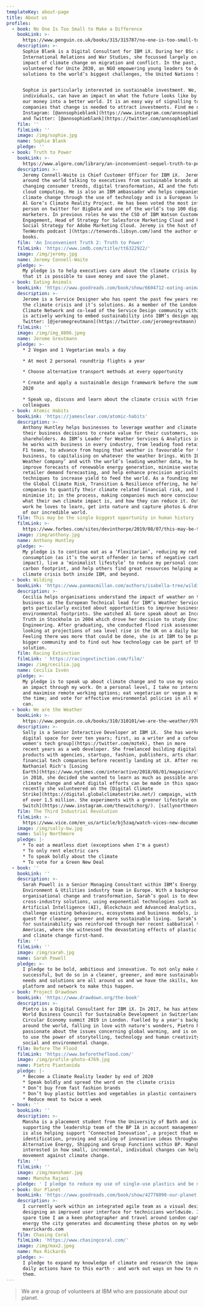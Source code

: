 ```yaml
---
templateKey: about-page
title: About us
profiles:
  - book: No One Is Too Small to Make a Difference
    bookLink: >-
      https://www.penguin.co.uk/books/315/315787/no-one-is-too-small-to-make-a-difference/9780141992716.html
    description: >-
      Sophie Blank is a Digital Consultant for IBM iX. During her BSc and MSc in
      International Relations and War Studies, she focussed largely on the
      impact of climate change on migration and conflict. In the past, she
      volunteered for Unite 2030, an NGO empowering young leaders to develop
      solutions to the world’s biggest challenges, the United Nations SDGs.


      Sophie is particularly interested in sustainable investment. We, as
      individuals, can have an impact on what the future looks like by investing
      our money into a better world. It is an easy way of signalling to
      companies that change is needed to attract investments. Find me on
      Instagram: [@annsophieblank](https://www.instagram.com/annsophieblank/)
      and Twitter: [@annsophieblank](https://twitter.com/annsophieblank)
    film: ''
    filmLink: ''
    image: /img/sophie.jpg
    name: Sophie Blank
    pledge: ''
  - book: Truth to Power
    bookLink: >-
      https://www.algore.com/library/an-inconvenient-sequel-truth-to-power-a39b1050-d846-4b9e-a4e7-3b5fd6bb6b03
    description: >-
      Jeremy Connell-Waite is Chief Customer Officer for IBM iX.  Jeremy travels
      around the world talking to executives from sustainable brands about
      changing consumer trends, digital transformation, AI and the future of
      cloud computing. He is also an IBM ambassador who helps companies combat
      climate change through the use of technology and is a European leader for
      Al Gore’s Climate Reality Project. He has been voted the most influential
      person on twitter for BigData and one of the world’s top 100 digital
      marketers. In previous roles he was the CSO of IBM Watson Customer
      Engagement, Head of Strategy for Salesforce Marketing Cloud and Head of
      Social Strategy for Adobe Marketing Cloud. Jeremy is the host of [The
      TenWords podcast ](https://tenwords.libsyn.com/)and the author of four
      books.
    film: 'An Inconvenient Truth 2: Truth to Power'
    filmLink: 'https://www.imdb.com/title/tt6322922/'
    image: /img/jeremy.jpg
    name: Jeremy Connell-Waite
    pledge: >-
      My pledge is to help executives care about the climate crisis by showing
      that it is possible to save money and save the planet.
  - book: Eating Animals
    bookLink: 'https://www.goodreads.com/book/show/6604712-eating-animals'
    description: >-
      Jerome is a Service Designer who has spent the past few years researching
      the climate crisis and it’s solutions. As a member of the London Design +
      Climate Network and co-lead of the Service Design community within IBM, he
      is actively working to embed sustainability into IBM’s design approach.
      Twitter: [@jeromegreutmann](https://twitter.com/jeromegreutmann)
    filmLink: ''
    image: /img/img_8806.jpeg
    name: Jerome Greutmann
    pledge: >-
      * 2 Vegan and 1 Vegetarian meals a day

      * At most 2 personal roundtrip flights a year

      * Choose alternative transport methods at every opportunity

      * Create and apply a sustainable design framework before the summer of
      2020

      * Speak up, discuss and learn about the climate crisis with friends and
      colleagues
  - book: Atomic Habits
    bookLink: 'https://jamesclear.com/atomic-habits'
    description: >-
      Anthony Huntley helps businesses to leverage weather and climate data in
      their business decisions to create value for their customers, society and
      shareholders. As IBM’s Leader for Weather Services & Analytics in the UK,
      he works with business in every industry, from leading food retailers, to
      F1 teams, to advance from hoping that weather is favourable for their
      business, to capitalising on whatever the weather brings. With IBM’s ‘The
      Weather Company’ and with the world’s leading weather data, he helps
      improve forecasts of renewable energy generation, minimise wastage with
      retailer demand forecasting, and help enhance precision agriculture
      techniques to increase yield to feed the world. As a founding member of
      the Global Climate Risk, Transition & Resilience offering, he helps
      companies to quantify their climate related financial risk, and how to
      minimise it; in the process, making companies much more conscious about
      what their own climate impact is, and how they can reduce it. Outside of
      work he loves to learn, get into nature and capture photos & drone videos
      of our incredible world.
    film: This may be the single biggest opportunity in human history
    filmLink: >-
      https://www.forbes.com/sites/devinthorpe/2019/08/07/this-may-be-the-single-biggest-business-opportunity-in-human-history/amp/?fbclid=IwAR2ACkMhsga9b_h_xc3mE9p9Zb1A4sjDninrwKjsJguphE6dsDJvr5Bym0M
    image: /img/anthony.jpg
    name: Anthony Huntley
    pledge: >-
      My pledge is to continue eat as a ‘Flexitarian’, reducing my red meat
      consumption (as it’s the worst offender in terms of negative carbon
      impact), live a ‘minimalist lifestyle’ to reduce my personal consumption
      carbon footprint, and help others find great resources helping address the
      climate crisis both inside IBM, and beyond.
  - book: Wilding
    bookLink: 'https://www.panmacmillan.com/authors/isabella-tree/wilding/9781509805099'
    description: >-
      Cecilia helps organisations understand the impact of weather on their
      business as the European Technical lead for IBM’s Weather Services. She
      gets particularly excited about opportunities to improve businesses’
      environmental footprints. She watched Al Gore speak about an Inconvenient
      Truth in Stockholm in 2004 which drove her decision to study Environmental
      Engineering. After graduating, she conducted flood risk assessments,
      looking at projections of sea level rise in the UK on a daily basis.
      Feeling there was more that could be done, she is at IBM to be part of a
      bigger community and to find out how technology can be part of the
      solution.
    film: Racing Extinction
    filmLink: ' https://racingextinction.com/film/'
    image: /img/cecilia.jpg
    name: Cecilia Isvén
    pledge: >-
      My pledge is to speak up about climate change and to use my voice to make
      an impact through my work. On a personal level, I take no internal flights
      and maximise remote working options; eat vegetarian or vegan a majority of
      the time; and vote for effective environmental policies in all elections I
      can.
  - book: We are the Weather
    bookLink: >-
      https://www.penguin.co.uk/books/310/310101/we-are-the-weather/9780241363331.html
    description: >-
      Sally is a Senior Interactive Developer at IBM iX.  She has worked in the
      digital space for over ten years; first, as a writer and a cofounder of [a
      women's tech group](https://twitter.com/mztek), then in more
      recent years as a web developer. She freelanced building digital
      products with agencies, startups, fashion, publishers, arts charities and
      financial tech companies before recently landing at iX. After reading
      Nathaniel Rich's [Losing
      Earth](https://www.nytimes.com/interactive/2018/08/01/magazine/climate-change-losing-earth.html)
      in 2018, she decided she wanted to learn as much as possible around
      climate change and what digital efforts can be made in this space.  Most
      recently she volunteered on the [Digital Climate
      Strike](https://digital.globalclimatestrike.net/) campaign, with a reach
      of over 1.5 million. She experiments with a greener lifestyle on [The
      Switch](https://www.instagram.com/theswitchorg/). [sallynorthmore.com](https://sallynorthmore.com/).
    film: The Third Industrial Revolution
    filmLink: >-
      https://www.vice.com/en_us/article/bj5zaq/watch-vices-new-documentary-the-third-industrial-revolution-a-radical-new-sharing-economy
    image: /img/sally-bw.jpg
    name: Sally Northmore
    pledge: |-
      * To eat a meatless diet (exceptions when I'm a guest)
      * To only rent electric cars
      * To speak boldly about the climate
      * To vote for a Green New Deal
  - book: ''
    bookLink: ''
    description: >-
      Sarah Powell is a Senior Managing Consultant within IBM’s Energy,
      Environment & Utilities industry team in Europe. With a background in
      organisational change and transformation, Sarah’s goal is to develop
      cross-industry solutions, using exponential technologies such as
      Artificial Intelligence (AI), Blockchain and Advanced Analytics, to
      challenge existing behaviours, ecosystems and business models, in the
      quest for cleaner, greener and more sustainable living.  Sarah’s passion
      for sustainability was reinforced through her recent sabbatical to the
      Americas, where she witnessed the devastating effects of plastic pollution
      and climate change first-hand.
    film: ''
    filmLink: ''
    image: /img/sarah.jpg
    name: Sarah Powell
    pledge: >-
      I pledge to be bold, ambitious and innovative. To not only make my clients
      successful, but do so in a cleaner, greener, and more sustainable way. The
      needs and solutions are all around us and we have the skills, knowledge,
      platform and network to make this happen.
  - book: Project Drawdown
    bookLink: 'https://www.drawdown.org/the-book'
    description: >-
      Pietro is a Digital Consultant for IBM iX. In 2017, he has attended the
      World Business Council for Sustainable Development in Switzerland and the
      Circular Economy summit 2019 in London. Fuelled by a year's backpacking
      around the world, falling in love with nature's wonders, Pietro has grown
      passionate about the issues concerning global warming, and is on the quest
      to use the power of storytelling, technology and human creativity to drive
      social and environmental change.
    film: Before The Flood
    filmLink: 'https://www.beforetheflood.com/'
    image: /img/profile-photo-4769.jpg
    name: Pietro Piantanida
    pledge: |-
      * Become a Climate Reality leader by end of 2020
      * Speak boldly and spread the word on the climate crisis
      * Don’t buy from fast fashion brands
      * Don’t buy plastic bottles and vegetables in plastic containers
      * Reduce meat to twice a week
  - book: ''
    bookLink: ''
    description: >-
      Mansha is a placement student from the University of Bath and is currently
      supporting the leadership team of the BP IA in account management. Mansha
      is also helping support ‘Connected Innovation’, a project that enables the
      identification, proving and scaling of innovative ideas throughout
      Alternative Energy, Shipping and Group Functions within BP. Mansha is
      interested in how small, incremental, individual changes can help in the
      movement against climate change.
    film: ''
    filmLink: ''
    image: /img/manshamr.jpg
    name: Mansha Rajani
    pledge: ' I pledge to reduce my use of single-use plastics and be more energy efficient.'
  - book: Our Planet
    bookLink: 'https://www.goodreads.com/book/show/42778090-our-planet'
    description: >-
      I currently work within an integrated agile team as a visual designer,
      designing an improved user interface for technicians worldwide. In my
      spare time I am a keen photographer and travel around London capturing the
      energy the city generates and documenting these photos on my website
      maxrickards.com
    film: Chasing Coral
    filmLink: 'https://www.chasingcoral.com/'
    image: /img/max2.jpeg
    name: Max Rickards
    pledge: >-
      I pledge to expand my knowledge of climate and research the impacts my
      daily actions have to this earth - and work out ways on how to reduce
      them.
---
```

>  We are a group of volunteers at IBM who are passionate about  our planet.
